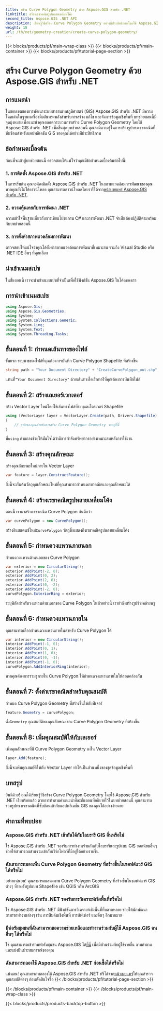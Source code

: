 ```yaml
---
title: สร้าง Curve Polygon Geometry ด้วย Aspose.GIS สำหรับ .NET
linktitle: สร้างเรขาคณิตรูปหลายเหลี่ยมโค้ง
second_title: Aspose.GIS .NET API
description: เรียนรู้วิธีสร้าง Curve Polygon Geometry อย่างมีประสิทธิภาพโดยใช้ Aspose.GIS สำหรับ .NET ปฏิบัติตามคำแนะนำทีละขั้นตอนของเราเพื่อการใช้งาน GIS ของคุณได้อย่างราบรื่น
weight: 18
url: /th/net/geometry-creation/create-curve-polygon-geometry/
---
```


{{< blocks/products/pf/main-wrap-class >}}
{{< blocks/products/pf/main-container >}}
{{< blocks/products/pf/tutorial-page-section >}}

# สร้าง Curve Polygon Geometry ด้วย Aspose.GIS สำหรับ .NET

## การแนะนำ
ในขอบเขตของการพัฒนาระบบสารสนเทศภูมิศาสตร์ (GIS) Aspose.GIS สำหรับ .NET มีความโดดเด่นในฐานะเครื่องมืออันทรงพลังสำหรับการสร้าง แก้ไข และจัดการข้อมูลเชิงพื้นที่ บทช่วยสอนนี้มีจุดมุ่งหมายเพื่อแนะนำคุณตลอดกระบวนการสร้าง Curve Polygon Geometry โดยใช้ Aspose.GIS สำหรับ .NET เมื่อสิ้นสุดบทช่วยสอนนี้ คุณจะมีความรู้ในการสร้างรูปทรงเรขาคณิตที่ซับซ้อนสำหรับแอปพลิเคชัน GIS ของคุณได้อย่างมีประสิทธิภาพ
## ข้อกำหนดเบื้องต้น
ก่อนที่จะเข้าสู่บทช่วยสอนนี้ ตรวจสอบให้แน่ใจว่าคุณมีข้อกำหนดเบื้องต้นต่อไปนี้:
### 1. การติดตั้ง Aspose.GIS สำหรับ .NET
 ในการเริ่มต้น คุณจะต้องติดตั้ง Aspose.GIS สำหรับ .NET ในสภาพแวดล้อมการพัฒนาของคุณ หากคุณยังไม่ได้ดาวน์โหลด คุณสามารถดาวน์โหลดไลบรารีได้จาก[หน้าเผยแพร่ Aspose.GIS สำหรับ .NET](https://releases.aspose.com/gis/net/).
### 2. ความคุ้นเคยกับการพัฒนา .NET
ความเข้าใจพื้นฐานเกี่ยวกับการเขียนโปรแกรม C# และการพัฒนา .NET จำเป็นต้องปฏิบัติตามพร้อมกับบทช่วยสอนนี้
### 3. การตั้งค่าสภาพแวดล้อมการพัฒนา
ตรวจสอบให้แน่ใจว่าคุณได้ตั้งค่าสภาพแวดล้อมการพัฒนาที่เหมาะสม รวมถึง Visual Studio หรือ .NET IDE อื่นๆ ที่คุณเลือก

## นำเข้าเนมสเปซ
ในขั้นตอนนี้ เราจะนำเข้าเนมสเปซที่จำเป็นเพื่อใช้ฟังก์ชัน Aspose.GIS ในโค้ดของเรา
## การนำเข้าเนมสเปซ
```csharp
using Aspose.Gis;
using Aspose.Gis.Geometries;
using System;
using System.Collections.Generic;
using System.Linq;
using System.Text;
using System.Threading.Tasks;
```

## ขั้นตอนที่ 1: กำหนดเส้นทางของไฟล์
ขั้นแรก ระบุพาธของไฟล์ที่คุณต้องการบันทึก Curve Polygon Shapefile ที่สร้างขึ้น
```csharp
string path = "Your Document Directory" + "CreateCurvePolygon_out.shp";
```
 แทนที่`"Your Document Directory"` ด้วยเส้นทางไดเร็กทอรีที่คุณต้องการบันทึกไฟล์
## ขั้นตอนที่ 2: สร้างเลเยอร์เวกเตอร์
สร้าง Vector Layer ใหม่โดยใช้เส้นทางไฟล์ที่ระบุและไดรเวอร์ Shapefile
```csharp
using (VectorLayer layer = VectorLayer.Create(path, Drivers.Shapefile))
{
    // รหัสของคุณสำหรับการสร้าง Curve Polygon Geometry จะอยู่ที่นี่
}
```
 ที่`using` คำแถลงช่วยให้มั่นใจได้ว่ามีการกำจัดทรัพยากรอย่างเหมาะสมหลังการใช้งาน
## ขั้นตอนที่ 3: สร้างคุณลักษณะ
สร้างคุณลักษณะใหม่ภายใน Vector Layer
```csharp
var feature = layer.ConstructFeature();
```
สิ่งนี้จะเริ่มต้นวัตถุคุณลักษณะใหม่ที่คุณสามารถกำหนดเรขาคณิตและคุณลักษณะได้
## ขั้นตอนที่ 4: สร้างเรขาคณิตรูปหลายเหลี่ยมโค้ง
ตอนนี้ เรามาสร้างเรขาคณิต Curve Polygon กันดีกว่า
```csharp
var curvePolygon = new CurvePolygon();
```
 สร้างอินสแตนซ์ใหม่`CurvePolygon` วัตถุซึ่งแสดงถึงเรขาคณิตรูปหลายเหลี่ยมโค้ง
## ขั้นตอนที่ 5: กำหนดวงแหวนภายนอก
กำหนดวงแหวนด้านนอกของ Curve Polygon
```csharp
var exterior = new CircularString();
exterior.AddPoint(-2, 0);
exterior.AddPoint(0, 2);
exterior.AddPoint(2, 0);
exterior.AddPoint(0, -2);
exterior.AddPoint(-2, 0);
curvePolygon.ExteriorRing = exterior;
```
ระบุพิกัดสำหรับวงแหวนด้านนอกของ Curve Polygon ในตัวอย่างนี้ เรากำลังสร้างรูปร่างคล้ายพรู
## ขั้นตอนที่ 6: กำหนดวงแหวนภายใน
คุณสามารถเลือกกำหนดวงแหวนภายในสำหรับ Curve Polygon ได้
```csharp
var interior = new CircularString();
interior.AddPoint(-1, 0);
interior.AddPoint(0, 1);
interior.AddPoint(1, 0);
interior.AddPoint(0, -1);
interior.AddPoint(-1, 0);
curvePolygon.AddInteriorRing(interior);
```
หากคุณต้องการรวมรูภายใน Curve Polygon ให้กำหนดวงแหวนภายในให้สอดคล้องกัน
## ขั้นตอนที่ 7: ตั้งค่าเรขาคณิตสำหรับคุณสมบัติ
กำหนด Curve Polygon Geometry ที่สร้างขึ้นให้กับฟีเจอร์
```csharp
feature.Geometry = curvePolygon;
```
 ตั้ง`Geometry` คุณสมบัติของคุณลักษณะของ Curve Polygon Geometry ที่สร้างขึ้น
## ขั้นตอนที่ 8: เพิ่มคุณสมบัติให้กับเลเยอร์
เพิ่มคุณลักษณะที่มี Curve Polygon Geometry ลงใน Vector Layer
```csharp
layer.Add(feature);
```
สิ่งนี้จะเพิ่มคุณสมบัติให้กับ Vector Layer ทำให้เป็นส่วนหนึ่งของชุดข้อมูลเชิงพื้นที่

## บทสรุป
ยินดีด้วย! คุณได้เรียนรู้วิธีสร้าง Curve Polygon Geometry โดยใช้ Aspose.GIS สำหรับ .NET เรียบร้อยแล้ว ด้วยการทำตามคำแนะนำทีละขั้นตอนที่อธิบายไว้ในบทช่วยสอนนี้ คุณสามารถรวมรูปทรงเรขาคณิตที่ซับซ้อนเข้ากับแอปพลิเคชัน GIS ของคุณได้อย่างง่ายดาย
## คำถามที่พบบ่อย
### Aspose.GIS สำหรับ .NET เข้ากันได้กับไลบรารี GIS อื่นหรือไม่
ใช่ Aspose.GIS สำหรับ .NET รองรับการทำงานร่วมกันกับไลบรารีและรูปแบบ GIS ยอดนิยมอื่นๆ ช่วยให้สามารถผสานรวมเข้ากับเวิร์กโฟลว์ที่มีอยู่ได้อย่างราบรื่น
### ฉันสามารถมองเห็น Curve Polygon Geometry ที่สร้างขึ้นในซอฟต์แวร์ GIS ได้หรือไม่
อย่างแน่นอน! คุณสามารถแสดงภาพ Curve Polygon Geometry ที่สร้างขึ้นในซอฟต์แวร์ GIS ต่างๆ ที่รองรับรูปแบบ Shapefile เช่น QGIS หรือ ArcGIS
### Aspose.GIS สำหรับ .NET รองรับการวิเคราะห์เชิงพื้นที่หรือไม่
ใช่ Aspose.GIS สำหรับ .NET มีฟังก์ชันการวิเคราะห์เชิงพื้นที่ที่หลากหลาย ช่วยให้นักพัฒนาสามารถทำงานต่างๆ เช่น การสืบค้นเชิงพื้นที่ การบัฟเฟอร์ และอื่นๆ อีกมากมาย
### มีฟอรัมชุมชนที่ฉันสามารถขอความช่วยเหลือและทำงานร่วมกับผู้ใช้ Aspose.GIS คนอื่นๆ ได้หรือไม่
 ใช่ คุณสามารถเข้าร่วมฟอรัมชุมชน Aspose.GIS ได้[ที่นี่](https://forum.aspose.com/c/gis/33) เพื่อมีส่วนร่วมกับผู้ใช้รายอื่น ถามคำถาม และแบ่งปันประสบการณ์ของคุณ
### ฉันสามารถลองใช้ Aspose.GIS สำหรับ .NET ก่อนซื้อได้หรือไม่
 แน่นอน! คุณสามารถทดลองใช้ Aspose.GIS สำหรับ .NET ฟรีได้จาก[หน้าเผยแพร่](https://releases.aspose.com/)ให้คุณสำรวจคุณสมบัติต่างๆ ก่อนตัดสินใจซื้อ
{{< /blocks/products/pf/tutorial-page-section >}}

{{< /blocks/products/pf/main-container >}}
{{< /blocks/products/pf/main-wrap-class >}}

{{< blocks/products/products-backtop-button >}}

